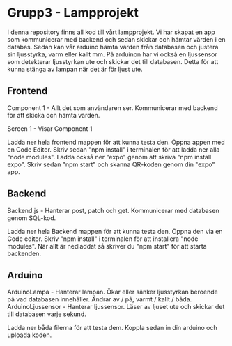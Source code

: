# Grupp3 - Lampprojekt
I denna repository finns all kod till vårt lampprojekt. Vi har skapat en app som kommunicerar med backend och sedan skickar och hämtar värden i en databas. Sedan kan vår arduino hämta värden från databasen och justera sin ljusstyrka, varm eller kallt mm. På arduinon har vi också en ljussensor som detekterar ljusstyrkan ute och skickar det till databasen. Detta för att kunna stänga av lampan när det är för ljust ute.

## Frontend

Component 1 - Allt det som användaren ser. Kommunicerar med backend för att skicka och hämta värden.

Screen 1 - Visar Component 1

Ladda ner hela frontend mappen för att kunna testa den. Öppna appen med en Code Editor. Skriv sedan "npm install" i terminalen för att ladda ner alla "node modules". Ladda också ner "expo" genom att skriva "npm install expo". Skriv sedan "npm start" och skanna QR-koden genom din "expo" app.

## Backend

Backend.js - Hanterar post, patch och get. Kommunicerar med databasen genom SQL-kod.

Ladda ner hela Backend mappen för att kunna testa den. Öppna den via en Code editor. Skriv "npm install" i terminalen för att installera "node modules". När allt är nedladdat så skriver du "npm start" för att starta backenden.

## Arduino

ArduinoLampa - Hanterar lampan. Ökar eller sänker ljusstyrkan beroende på vad databasen innehåller. Ändrar av / på, varmt / kallt / båda.
ArduinoLjussensor - Hanterar ljussensor. Läser av ljuset ute och skickar det till databasen varje sekund.

Ladda ner båda filerna för att testa dem. Koppla sedan in din arduino och uploada koden.
